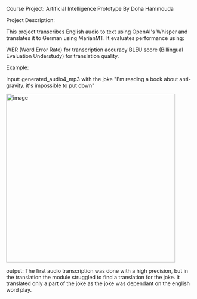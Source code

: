 Course Project: Artificial Intelligence Prototype
By Doha Hammouda

Project Description:

This project transcribes English audio to text using OpenAI's Whisper and translates it to German using MarianMT. 
It evaluates performance using: 

WER (Word Error Rate) for transcription accuracy
BLEU score (Billingual Evaluation Understudy) for translation quality.

Example:

Input: generated_audio4_mp3 with the joke "I'm reading a book about anti-gravity. it's impossible to put down"

<img width="452" alt="image" src="https://github.com/user-attachments/assets/b2fe6946-a237-4240-b92c-bd7fa4353615" />

output: The first audio transcription was done with a high precision, but in the translation the module struggled to find a translation for the joke. 
It translated only a part of the joke as the joke was dependant on the english word play.



